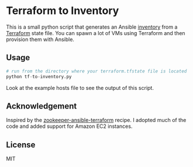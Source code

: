 # Terraform to Inventory

This is a small python script that generates an Ansible [inventory](http://docs.ansible.com/intro_inventory.html)  from a [Terraform](https://terraform.io/) state file. You can spawn a lot of VMs using Terraform and then provision them with Ansible.

## Usage

```python
# run from the directory where your terraform.tfstate file is located
python tf-to-inventory.py
```

Look at the example hosts file to see the output of this script.

## Acknowledgement

Inspired by the [zookeeper-ansible-terraform](https://github.com/ianunruh/zookeeper-ansible-terraform) recipe. I adopted much of the code and added support for Amazon EC2 instances.

## License

MIT
